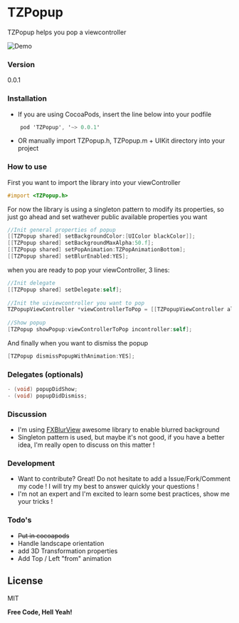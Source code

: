 # TZPopup

TZPopup helps you pop a viewcontroller

![Demo](./TZPopupExample.gif)


### Version
0.0.1

### Installation

- If you are using CocoaPods, insert the line below into your podfile

```objectivec
    pod 'TZPopup', '~> 0.0.1'
```
- OR manually import TZPopup.h, TZPopup.m + UIKit directory into your project

### How to use

First you want to import the library into your viewController
```objective-c
#import <TZPopup.h>
```
For now the library is using a singleton pattern to modify its properties, so just go ahead and set wathever public available properties you want
```objective-c
//Init general properties of popup
[[TZPopup shared] setBackgroundColor:[UIColor blackColor]];
[[TZPopup shared] setBackgroundMaxAlpha:50.f];
[[TZPopup shared] setPopAnimation:TZPopAnimationBottom];
[[TZPopup shared] setBlurEnabled:YES];
```

when you are ready to pop your viewController, 3 lines:

```objective-c
//Init delegate
[[TZPopup shared] setDelegate:self];
    
//Init the uiviewcontroller you want to pop
TZPopupViewController *viewControllerToPop = [[TZPopupViewController alloc] initWithNibName:@"TZPopupViewController" bundle:nil];
    
//Show popup
[TZPopup showPopup:viewControllerToPop incontroller:self];
```

And finally when you want to dismiss the popup
```objective-c
[TZPopup dismissPopupWithAnimation:YES];
```


### Delegates (optionals)
```objective-c
- (void) popupDidShow;
- (void) popupDidDismiss;
```

### Discussion
- I'm using [FXBlurView](https://github.com/nicklockwood/FXBlurView) awesome library to enable blurred background
- Singleton pattern is used, but maybe it's not good, if you have a better idea, I'm really open to discuss on this matter !

### Development

- Want to contribute? Great! Do not hesitate to add a Issue/Fork/Comment my code ! I will try my best to answer quickly your questions !
- I'm not an expert and I'm excited to learn some best practices, show me your tricks !


### Todo's

 - ~~Put in cocoapods~~
 - Handle landscape orientation
 - add 3D Transformation properties
 - Add Top / Left "from" animation 

License
----
MIT


**Free Code, Hell Yeah!**